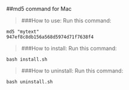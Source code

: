 ##md5 command for Mac
> ###How to use:
> Run this command:
>
	md5 "mytext"
	947ef8c8db156a568d5974d71f7638f4
>
> ###How to install:
> Run this command:
>
	bash install.sh
>
> ###How to uninstall:
> Run this command:
>
	bash uninstall.sh
